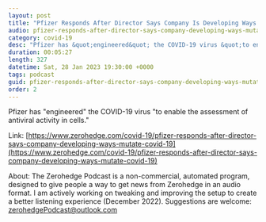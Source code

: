 ```yaml
---
layout: post
title: "Pfizer Responds After Director Says Company Is Developing Ways To Mutate COVID-19"
audio: pfizer-responds-after-director-says-company-developing-ways-mutate-covid-19-0
category: covid-19
desc: "Pfizer has &quot;engineered&quot; the COVID-19 virus &quot;to enable the assessment of antiviral activity in cells.&quot;"
duration: 00:05:27
length: 327
datetime: Sat, 28 Jan 2023 19:30:00 +0000
tags: podcast
guid: pfizer-responds-after-director-says-company-developing-ways-mutate-covid-19-0
order: 2
---
```

Pfizer has &quot;engineered&quot; the COVID-19 virus &quot;to enable the assessment of antiviral activity in cells.&quot;

Link: [https://www.zerohedge.com/covid-19/pfizer-responds-after-director-says-company-developing-ways-mutate-covid-19](https://www.zerohedge.com/covid-19/pfizer-responds-after-director-says-company-developing-ways-mutate-covid-19)

About: The Zerohedge Podcast is a non-commercial, automated program, designed to give people a way to get news from Zerohedge in an audio format.  I am actively working on tweaking and improving the setup to create a better listening experience (December 2022).  Suggestions are welcome: [zerohedgePodcast@outlook.com](mailto:zerohedgePodcast@outlook.com)